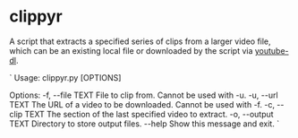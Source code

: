 # clippyr
A script that extracts a specified series of clips from a larger video file, which can be an existing local file or downloaded by the script via [youtube-dl](https://github.com/ytdl-org/youtube-dl).

`
Usage: clippyr.py [OPTIONS]

Options:
  -f, --file TEXT    File to clip from. Cannot be used with -u.
  -u, --url TEXT     The URL of a video to be downloaded. Cannot be used with
                     -f.
  -c, --clip TEXT    The section of the last specified video to extract.
  -o, --output TEXT  Directory to store output files.
  --help             Show this message and exit.
`
